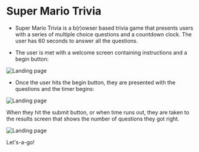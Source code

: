 # Super Mario Trivia
* Super Mario Trivia is a b(r)owser based trivia game that presents users with a series of multiple choice questions and a countdown clock. The user has 60 seconds to answer all the questions.

* The user is met with a welcome screen containing instructions and a begin button:

![Landing page](https://user-images.githubusercontent.com/25711714/30182634-87e204b6-93e5-11e7-8fbc-2c9919e6f294.png)

* Once the user hits the begin button, they are presented with the questions and the timer begins:

![Landing page](https://user-images.githubusercontent.com/25711714/30183306-ee51849a-93e7-11e7-9be9-bcd40ed9556f.png)

When they hit the submit button, or when time runs out, they are taken to the results screen that shows the number of questions they got right.

![Landing page](https://user-images.githubusercontent.com/25711714/30183237-b1dd9878-93e7-11e7-803b-db5b8e70d090.png)

Let's-a-go!

